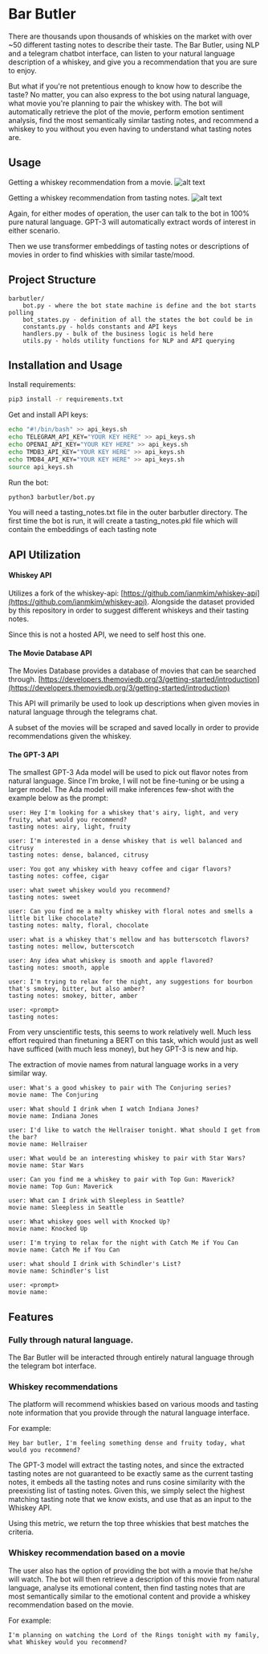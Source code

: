 # Bar Butler
There are thousands upon thousands of whiskies on the market with over ~50 different tasting notes to describe their taste. The Bar Butler, using NLP and a telegram chatbot interface, can listen to your natural language description of a whiskey, and give you a recommendation that you are sure to enjoy.

But what if you're not pretentious enough to know how to describe the taste? No matter, you can also express to the bot using natural language, what movie you're planning to pair the whiskey with. The bot will automatically retrieve the plot of the movie, perform emotion sentiment analysis, find the most semantically similar tasting notes, and recommend a whiskey to you without you even having to understand what tasting notes are.

## Usage
Getting a whiskey recommendation from a movie.
![alt text](https://github.com/ianmkim/BarButler/blob/master/img/movie.jpg?raw=true)

Getting a whiskey recommendation from tasting notes.
![alt text](https://github.com/ianmkim/BarButler/blob/master/img/taste.jpg?raw=true)

Again, for either modes of operation, the user can talk to the bot in 100% pure natural language. GPT-3 will automatically extract words of interest in either scenario.

Then we use transformer embeddings of tasting notes or descriptions of movies
in order to find whiskies with similar taste/mood.

## Project Structure
```
barbutler/
    bot.py - where the bot state machine is define and the bot starts polling
    bot_states.py - definition of all the states the bot could be in
    constants.py - holds constants and API keys
    handlers.py - bulk of the business logic is held here
    utils.py - holds utility functions for NLP and API querying
```

## Installation and Usage
Install requirements:
```bash
pip3 install -r requirements.txt
```

Get and install API keys:
```bash
echo "#!/bin/bash" >> api_keys.sh
echo TELEGRAM_API_KEY="YOUR KEY HERE" >> api_keys.sh
echo OPENAI_API_KEY="YOUR KEY HERE" >> api_keys.sh
echo TMDB3_API_KEY="YOUR KEY HERE" >> api_keys.sh
echo TMDB4_API_KEY="YOUR KEY HERE" >> api_keys.sh
source api_keys.sh
```

Run the bot:
```bash
python3 barbutler/bot.py
```

You will need a tasting_notes.txt file in the outer barbutler directory. The first time the bot is run, it will create a tasting_notes.pkl file which will contain the embeddings of each tasting note


## API Utilization
#### Whiskey API
Utilizes a fork of the whiskey-api: [https://github.com/ianmkim/whiskey-api](https://github.com/ianmkim/whiskey-api). Alongside the dataset provided by this repository in order to suggest different whiskeys and their tasting notes.

Since this is not a hosted API, we need to self host this one.

####  The Movie Database API
The Movies Database provides a database of movies that can be searched through. [https://developers.themoviedb.org/3/getting-started/introduction](https://developers.themoviedb.org/3/getting-started/introduction)

This API will primarily be used to look up descriptions when given movies in natural language through the telegrams chat.

A subset of the movies will be scraped and saved locally in order to provide recommendations given the whiskey.

#### The GPT-3 API
The smallest GPT-3 Ada model will be used to pick out flavor notes from natural language. Since I'm broke, I will not be fine-tuning or be using a larger model. The Ada model will make inferences few-shot with the example below as the prompt:

```
user: Hey I'm looking for a whiskey that's airy, light, and very fruity, what would you recommend?
tasting notes: airy, light, fruity

user: I'm interested in a dense whiskey that is well balanced and citrusy
tasting notes: dense, balanced, citrusy

user: You got any whiskey with heavy coffee and cigar flavors?
tasting notes: coffee, cigar

user: what sweet whiskey would you recommend?
tasting notes: sweet

user: Can you find me a malty whiskey with floral notes and smells a little bit like chocolate?
tasting notes: malty, floral, chocolate

user: what is a whiskey that's mellow and has butterscotch flavors?
tasting notes: mellow, butterscotch

user: Any idea what whiskey is smooth and apple flavored?
tasting notes: smooth, apple

user: I'm trying to relax for the night, any suggestions for bourbon that's smokey, bitter, but also amber?
tasting notes: smokey, bitter, amber

user: <prompt>
tasting notes:
```

From very unscientific tests, this seems to work relatively well. Much less effort required than finetuning a BERT on this task, which would just as well have sufficed (with much less money), but hey GPT-3 is new and hip.

The extraction of movie names from natural language works in a very similar way.
```
user: What's a good whiskey to pair with The Conjuring series?
movie name: The Conjuring

user: What should I drink when I watch Indiana Jones?
movie name: Indiana Jones

user: I'd like to watch the Hellraiser tonight. What should I get from the bar?
movie name: Hellraiser

user: What would be an interesting whiskey to pair with Star Wars?
movie name: Star Wars

user: Can you find me a whiskey to pair with Top Gun: Maverick?
movie name: Top Gun: Maverick

user: What can I drink with Sleepless in Seattle?
movie name: Sleepless in Seattle

user: What whiskey goes well with Knocked Up?
movie name: Knocked Up

user: I'm trying to relax for the night with Catch Me if You Can
movie name: Catch Me if You Can

user: what should I drink with Schindler's List?
movie name: Schindler's list

user: <prompt>
movie name:
```

## Features
### Fully through natural language.
The Bar Butler will be interacted through entirely natural language through the telegram bot interface.

### Whiskey recommendations
The platform will recommend whiskies based on various moods and tasting note information that you provide through the natural language interface.

For example:
```
Hey bar butler, I'm feeling something dense and fruity today, what would you recommend?
```

The GPT-3 model will extract the tasting notes, and since the extracted tasting notes are not guaranteed to be exactly same as the current tasting notes, it embeds all the tasting notes and runs cosine similarity with the preexisting list of tasting notes. Given this, we simply select the highest matching tasting note that we know exists, and use that as an input to the Whiskey API.

Using this metric, we return the top three whiskies that best matches the criteria.

### Whiskey recommendation based on a movie
The user also has the option of providing the bot with a movie that he/she will watch. The bot will then retrieve a description of this movie from natural language, analyse its emotional content, then find tasting notes that are most semantically similar to the emotional content and provide a whiskey recommendation based on the movie.

For example:
```
I'm planning on watching the Lord of the Rings tonight with my family, what Whiskey would you recommend?
```
